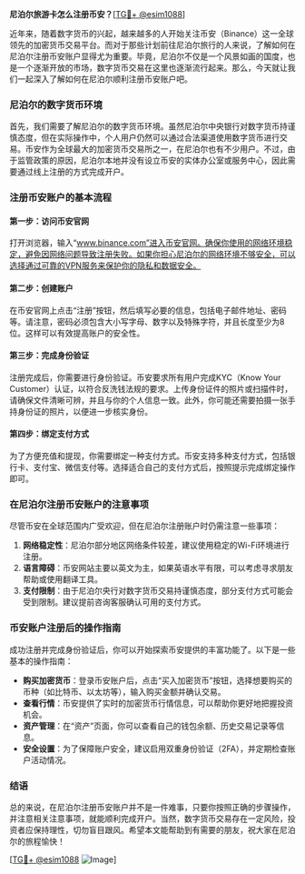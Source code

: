 **尼泊尔旅游卡怎么注册币安？**[[TG💪+ @esim1088](https://t.me/s/esim1088)]

近年来，随着数字货币的兴起，越来越多的人开始关注币安（Binance）这一全球领先的加密货币交易平台。而对于那些计划前往尼泊尔旅行的人来说，了解如何在尼泊尔注册币安账户显得尤为重要。毕竟，尼泊尔不仅是一个风景如画的国度，也是一个逐渐开放的市场，数字货币交易在这里也逐渐流行起来。那么，今天就让我们一起深入了解如何在尼泊尔顺利注册币安账户吧。

### 尼泊尔的数字货币环境

首先，我们需要了解尼泊尔的数字货币环境。虽然尼泊尔中央银行对数字货币持谨慎态度，但在实际操作中，个人用户仍然可以通过合法渠道使用数字货币进行交易。币安作为全球最大的加密货币交易所之一，在尼泊尔也有不少用户。不过，由于监管政策的原因，尼泊尔本地并没有设立币安的实体办公室或服务中心，因此需要通过线上注册的方式完成开户。

### 注册币安账户的基本流程

#### 第一步：访问币安官网

打开浏览器，输入“www.binance.com”进入币安官网。确保你使用的网络环境稳定，避免因网络问题导致注册失败。如果你担心尼泊尔的网络环境不够安全，可以选择通过可靠的VPN服务来保护你的隐私和数据安全。

#### 第二步：创建账户

在币安官网上点击“注册”按钮，然后填写必要的信息，包括电子邮件地址、密码等。请注意，密码必须包含大小写字母、数字以及特殊字符，并且长度至少为8位。这样可以有效提高账户的安全性。

#### 第三步：完成身份验证

注册完成后，你需要进行身份验证。币安要求所有用户完成KYC（Know Your Customer）认证，以符合反洗钱法规的要求。上传身份证件的照片或扫描件时，请确保文件清晰可辨，并且与你的个人信息一致。此外，你可能还需要拍摄一张手持身份证的照片，以便进一步核实身份。

#### 第四步：绑定支付方式

为了方便充值和提现，你需要绑定一种支付方式。币安支持多种支付方式，包括银行卡、支付宝、微信支付等。选择适合自己的支付方式后，按照提示完成绑定操作即可。

### 在尼泊尔注册币安账户的注意事项

尽管币安在全球范围内广受欢迎，但在尼泊尔注册账户时仍需注意一些事项：

1. **网络稳定性**：尼泊尔部分地区网络条件较差，建议使用稳定的Wi-Fi环境进行注册。
2. **语言障碍**：币安网站主要以英文为主，如果英语水平有限，可以考虑寻求朋友帮助或使用翻译工具。
3. **支付限制**：由于尼泊尔央行对数字货币交易持谨慎态度，部分支付方式可能会受到限制。建议提前咨询客服确认可用的支付方式。

### 币安账户注册后的操作指南

成功注册并完成身份验证后，你可以开始探索币安提供的丰富功能了。以下是一些基本的操作指南：

- **购买加密货币**：登录币安账户后，点击“买入加密货币”按钮，选择想要购买的币种（如比特币、以太坊等），输入购买金额并确认交易。
- **查看行情**：币安提供了实时的加密货币行情信息，可以帮助你更好地把握投资机会。
- **资产管理**：在“资产”页面，你可以查看自己的钱包余额、历史交易记录等信息。
- **安全设置**：为了保障账户安全，建议启用双重身份验证（2FA），并定期检查账户活动情况。

### 结语

总的来说，在尼泊尔注册币安账户并不是一件难事，只要你按照正确的步骤操作，并注意相关注意事项，就能顺利完成开户。当然，数字货币交易存在一定风险，投资者应保持理性，切勿盲目跟风。希望本文能帮助到有需要的朋友，祝大家在尼泊尔的旅程愉快！

[[TG💪+ @esim1088](https://t.me/s/esim1088) ![Image](https://i.postimg.cc/4NQfJmqS/Snipaste-2025-05-13-00-14-12.png)]